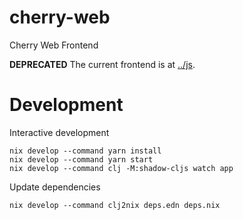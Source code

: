 # cherry-web

Cherry Web Frontend

**DEPRECATED** The current frontend is at [../js](../js).

# Development

Interactive development
```
nix develop --command yarn install
nix develop --command yarn start
nix develop --command clj -M:shadow-cljs watch app
```

Update dependencies

```
nix develop --command clj2nix deps.edn deps.nix
```
